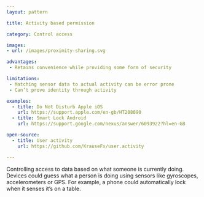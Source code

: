 ```yaml
---
layout: pattern

title: Activity based permission

category: Control access

images:
- url: /images/proximity-sharing.svg

advantages:
 - Retains convenience while providing some form of security

limitations:
 - Matching sensor data to actual activity can be error prone
 - Can’t prove identity through activity

examples:
  - title: Do Not Disturb Apple iOS
    url: https://support.apple.com/en-gb/HT208090
  - title: Smart Lock Android
    url: https://support.google.com/nexus/answer/6093922?hl=en-GB

open-source:
  - title: User activity
    url: https://github.com/KrauseFx/user.activity

---
```


Controlling access to data based on what someone is currently doing. Devices could guess what a person is doing using sensors like gyroscopes, accelerometers or GPS. For example, a phone could automatically lock when it senses it’s on a table.
